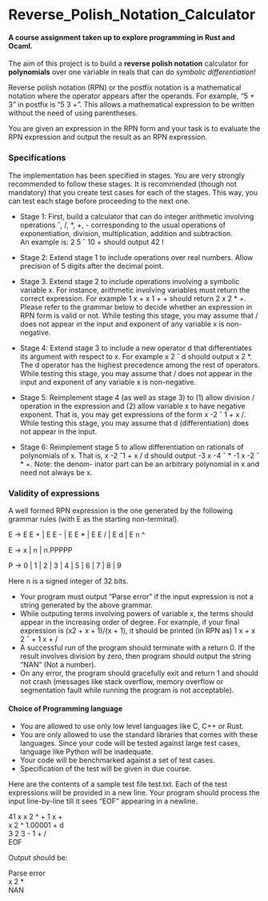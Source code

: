 # Reverse_Polish_Notation_Calculator

#### A course assignment taken up to explore programming in Rust and Ocaml.

The aim of this project is to build a **reverse polish notation** calculator for **polynomials** over one variable in
reals that can do *symbolic differentiation*!

Reverse polish notation (RPN) or the postfix notation is a mathematical notation where the operator appears
after the operands. For example, “5 + 3” in postfix is “5 3 +”. This allows a mathematical expression to be
written without the need of using parentheses.

You are given an expression in the RPN form and your task is to evaluate the RPN expression and output
the result as an RPN expression.

### Specifications

The implementation has been specified in stages. You are very strongly recommended to follow these stages.
It is recommended (though not mandatory) that you create test cases for each of the stages. This way, you
can test each stage before proceeding to the next one.

- Stage 1: First, build a calculator that can do integer arithmetic involving operations ˆ, /, *, +,
\- corresponding to the usual operations of exponentiation, division, multiplication, addition and
subtraction.                    
An example is: 2 5 ˆ 10 + should
output 42 !

- Stage 2: Extend stage 1 to include operations over real numbers.
Allow precision of 5 digits after the decimal point.
- Stage 3. Extend stage 2 to include operations involving a symbolic variable x.
For instance, arithmetic involving variables must return the correct expression. For example
1 x + x 1 + + should return 2 x 2 * +.  
Please refer to the grammar below to decide whether an expression in RPN
form is valid or not. While testing this stage, you may assume that / does not appear in the input and
exponent of any variable x is non-negative.
- Stage 4: Extend stage 3 to include a new operator d that differentiates its argument with respect to x.
For example x 2 ˆ d should output x 2 *. The d operator has the highest precedence among
the rest of operators. While testing this stage, you may assume that / does not appear in the input and
exponent of any variable x is non-negative.
- Stage 5: Reimplement stage 4 (as well as stage 3) to (1) allow division / operation in the expression
and (2) allow variable x to have negative exponent.
That is, you may get expressions of the form x -2 ˆ 1 + x /. While testing this stage, you may
assume that d (differentiation) does not appear in the input.
- Stage 6: Reimplement stage 5 to allow differentiation on rationals of polynomials of x.
That is, x -2 ˆ1 + x / d should output -3 x -4 ˆ * -1 x -2 ˆ * +. Note: the denom-
inator part can be an arbitrary polynomial in x and need not always be x.

### Validity of expressions
A well formed RPN expression is the one generated by the following grammar rules (with E as the starting
non-terminal).

E -> E E + | E E - | E E * | E E / | E d | E n ^

E -> x | n | n.PPPPP

P -> 0 | 1 | 2 | 3 | 4 | 5 | 6 | 7 | 8 | 9

Here n is a signed integer of 32 bits.

- Your program must output “Parse error” if the input expression is not a string generated by the above
grammar.
- While outputing terms involving powers of variable x, the terms should appear in the increasing order of
degree. For example, if your final expression is (x2 + x + 1)/(x + 1), it should be printed (in RPN as) 1 x +
x 2 ˆ + 1 x + /
- A successful run of the program should terminate with a return 0. If the result involves division by zero,
then program should output the string “NAN” (Not a number). 
- On any error, the program should gracefully exit and return 1 and should not crash (messages like stack overflow, memory overflow or segmentation fault
while running the program is not acceptable).

#### Choice of Programming language
- You are allowed to use only low level languages like C, C++ or Rust.
- You are only allowed to use the standard libraries that comes with these languages. Since your code
will be tested against large test cases, language like Python will be inadequate.
- Your code will be benchmarked against a set of test cases.
- Specification of the test will be given in due course.

Here are the contents of a sample test file test.txt. Each of the test expressions will be provided in a new
line. Your program should process the input line-by-line till it sees “EOF” appearing in a newline.

41 x x 2 ^ + 1 x +  
x 2 ^ 1.00001 + d  
3 2 3 - 1 + /  
EOF

Output should be:

Parse error  
x 2 *  
NAN